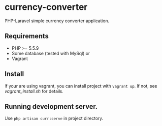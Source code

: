 # currency-converter

PHP-Laravel simple currency converter application.

## Requirements

- PHP >= 5.5.9
- Some database (tested with MySql)
or 
- Vagrant

## Install

If your are using vagrant, you can install project
with `vagrant up`. If not, see *vagrant_install.sh* 
for details.

## Running development server.

Use `php artisan curr:serve` in project directory.
